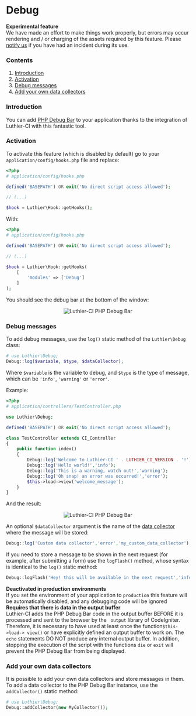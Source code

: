 [//]: # ([author] Anderson Salas)
[//]: # ([meta_description] You can add PHP Debug Bar to your application thanks to the integration of Luthier-CI with this fantastic tool)

# Debug

<div class="alert alert-warning">
    <i class="fa fa-warning" aria-hidden="true"></i>
    <strong>Experimental feature</strong>
    <br />
    We have made an effort to make things work properly, but errors may occur rendering and / or charging of the assets required by this feature. Please <a href="https://github.com/ingeniasoftware/luthier-ci/issues/new">notify us</a> if you have had an incident during its use.
</div>

### Contents

1. [Introduction](#introduction)
2. [Activation](#activation)
3. [Debug messages](#debug-messages)
4. [Add your own data collectors](#add-your-own-data-collectors)


### <a name="introduction"></a> Introduction

You can add [PHP Debug Bar](http://phpdebugbar.com) to your application thanks to the integration of Luthier-CI with this fantastic tool.

### <a name="activation"></a> Activation

To activate this feature (which is disabled by default) go to your `application/config/hooks.php` file and replace:

```php
<?php
# application/config/hooks.php

defined('BASEPATH') OR exit('No direct script access allowed');

// (...)

$hook = Luthier\Hook::getHooks();
```

With:

```php
<?php
# application/config/hooks.php

defined('BASEPATH') OR exit('No direct script access allowed');

// (...)

$hook = Luthier\Hook::getHooks(
    [
        'modules' => ['Debug']
    ]
);
```

You should see the debug bar at the bottom of the window:

<p align="center">
    <img src="https://ingenia.me/uploads/2018/06/19/luthier-ci-debugbar.png" alt="Luthier-CI PHP Debug Bar" class="img-responsive" />
</p>

### <a name="debug-messages"></a> Debug messages


To add debug messages, use the `log()` static method of the `Luthier\Debug` class:

```php
# use Luthier\Debug;
Debug::log($variable, $type, $dataCollector);
```

Where `$variable` is the variable to debug, and `$type` is the type of message, which can be `'info'`, `'warning'` or `'error'`.

Example:

```php
<?php
# application/controllers/TestController.php

use Luthier\Debug;

defined('BASEPATH') OR exit('No direct script access allowed');

class TestController extends CI_Controller
{
    public function index()
    {
        Debug::log('Welcome to Luthier-CI ' . LUTHIER_CI_VERSION . '!');
        Debug::log('Hello world!','info');
        Debug::log('This is a warning, watch out!','warning');
        Debug::log('Oh snap! an error was occurred!','error');
        $this->load->view('welcome_message');
    }
}
```

And the result:

<p align="center">
    <img src="https://ingenia.me/uploads/2018/06/19/luthier-ci-debugbar-log.png" alt="Luthier-CI PHP Debug Bar" class="img-responsive" />
</p>

An optional `$dataCollector` argument is the name of the [data collector](http://phpdebugbar.com/docs/data-collectors.html) where the message will be stored:

```php
Debug::log('Custom data collector','error','my_custom_data_collector');
```

If you need to store a message to be shown in the next request (for example, after submitting a form) use the `logFlash()` method, whose syntax is identical to the `log()` static method:

```php
Debug::logFlash('Hey! this will be available in the next request','info');
```

<div class="alert alert-success">
    <i class="fa fa-check" aria-hidden="true"></i>
    <strong>Deactivated in production environments</strong>
    <br />
    If you set the environment of your application to <code>production</code> this feature will be automatically disabled, and any debugging code will be ignored
</div>

<div class="alert alert-warning">
    <i class="fa fa-warning" aria-hidden="true"></i>
    <strong>Requires that there is data in the output buffer</strong>
    <br />
    Luthier-CI adds the PHP Debug Bar code in the output buffer BEFORE it is processed and sent to the browser by the <code> output</code> library of CodeIgniter. Therefore, it is necessary to have used at least once the function<code>$this->load-> view()</code> or have explicitly defined an output buffer to work on. The <code>echo</code> statements DO NOT produce any internal output buffer. In addition, stopping the execution of the script with the functions <code>die</code> or <code>exit</code> will prevent the PHP Debug Bar from being displayed.
</div>

### <a name="add-your-own-data-collectors"></a> Add your own data collectors

It is possible to add your own data collectors and store messages in them. To add a data collector to the PHP Debug Bar instance, use the `addCollector()` static method:

```php
# use Luthier\Debug;
Debug::addCollector(new MyCollector());
```